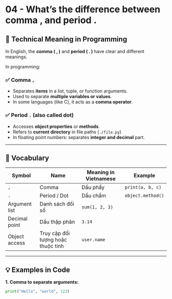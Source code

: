 # 04 - What’s the difference between comma , and period .

## 📘 Technical Meaning in Programming

In English, the **comma ( , )** and **period ( . )** have clear and different meanings.

In programming:

### ✅ Comma `,`
- Separates **items** in a list, tuple, or function arguments.
- Used to separate **multiple variables or values**.
- In some languages (like C), it acts as a **comma operator**.

### ✅ Period `.` (also called **dot**)
- Accesses **object properties** or **methods**.
- Refers to **current directory** in file paths (`./file.py`)
- In floating point numbers: separates **integer and decimal** part.

---

## 🧠 Vocabulary

| Symbol | Name     | Meaning in Vietnamese         | Example                              |
|--------|----------|-------------------------------|--------------------------------------|
| `,`    | Comma    | Dấu phẩy                      | `print(a, b, c)`                      |
| `.`    | Period / Dot | Dấu chấm                 | `object.method()`                    |
| Argument list | Danh sách đối số                 | `sum(1, 2, 3)`                        |
| Decimal point | Dấu thập phân                     | `3.14`                               |
| Object access | Truy cập đối tượng hoặc thuộc tính | `user.name`                          |

---

## 💡 Examples in Code

**1. Comma to separate arguments:**
```python
print("Hello", "world", 123)
